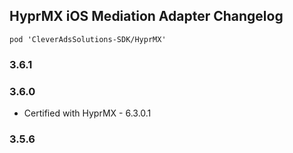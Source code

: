 ## HyprMX iOS Mediation Adapter Changelog
`pod 'CleverAdsSolutions-SDK/HyprMX'`

### 3.6.1

### 3.6.0
- Certified with HyprMX - 6.3.0.1

### 3.5.6
